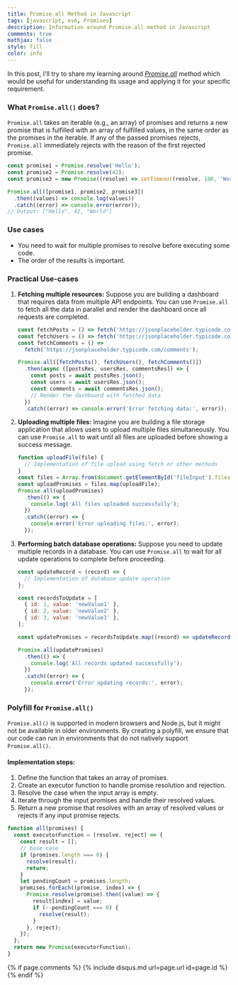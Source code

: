 ```yaml
---
title: Promise.all Method in Javascript
tags: [javascript, es6, Promises]
description: Information around Promise.all method in Javascript
comments: true
mathjax: false
style: fill
color: info
---
```


In this post, I'll try to share my learning around _[Promise.all](https://developer.mozilla.org/en-US/docs/Web/JavaScript/Reference/Global_Objects/Promise/all)_ method which would be useful for understanding its usage and applying it for your specific requirement.

### What `Promise.all()` does?

`Promise.all` takes an iterable (e.g., an array) of promises and returns a new promise that is fulfilled with an array of fulfilled values, in the same order as the promises in the iterable. If any of the passed promises rejects, `Promise.all` immediately rejects with the reason of the first rejected promise.

```js
const promise1 = Promise.resolve('Hello');
const promise2 = Promise.resolve(42);
const promise3 = new Promise((resolve) => setTimeout(resolve, 100, 'World'));

Promise.all([promise1, promise2, promise3])
  .then((values) => console.log(values))
  .catch((error) => console.error(error));
// Output: ["Hello", 42, "World"]
```

### Use cases

- You need to wait for multiple promises to resolve before executing some code.
- The order of the results is important.

### Practical Use-cases

1. **Fetching multiple resources:** Suppose you are building a dashboard that requires data from multiple API endpoints. You can use `Promise.all` to fetch all the data in parallel and render the dashboard once all requests are completed.

   ```js
   const fetchPosts = () => fetch('https://jsonplaceholder.typicode.com/posts');
   const fetchUsers = () => fetch('https://jsonplaceholder.typicode.com/users');
   const fetchComments = () =>
     fetch('https://jsonplaceholder.typicode.com/comments');

   Promise.all([fetchPosts(), fetchUsers(), fetchComments()])
     .then(async ([postsRes, usersRes, commentsRes]) => {
       const posts = await postsRes.json();
       const users = await usersRes.json();
       const comments = await commentsRes.json();
       // Render the dashboard with fetched data
     })
     .catch((error) => console.error('Error fetching data:', error));
   ```

2. **Uploading multiple files:** Imagine you are building a file storage application that allows users to upload multiple files simultaneously. You can use `Promise.all` to wait until all files are uploaded before showing a success message.

   ```js
   function uploadFile(file) {
     // Implementation of file upload using fetch or other methods
   }
   const files = Array.from(document.getElementById('fileInput').files);
   const uploadPromises = files.map(uploadFile);
   Promise.all(uploadPromises)
     .then(() => {
       console.log('All files uploaded successfully');
     })
     .catch((error) => {
       console.error('Error uploading files:', error);
     });
   ```

3. **Performing batch database operations:** Suppose you need to update multiple records in a database. You can use `Promise.all` to wait for all update operations to complete before proceeding.

   ```js
   const updateRecord = (record) => {
     // Implementation of database update operation
   };

   const recordsToUpdate = [
     { id: 1, value: 'newValue1' },
     { id: 2, value: 'newValue2' },
     { id: 3, value: 'newValue3' },
   ];

   const updatePromises = recordsToUpdate.map((record) => updateRecord(record));

   Promise.all(updatePromises)
     .then(() => {
       console.log('All records updated successfully');
     })
     .catch((error) => {
       console.error('Error updating records:', error);
     });
   ```

### Polyfill for `Promise.all()`

`Promise.all()` is supported in modern browsers and Node.js, but it might not be available in older environments. By creating a polyfill, we ensure that our code can run in environments that do not natively support `Promise.all()`.

#### Implementation steps:

1. Define the function that takes an array of promises.
2. Create an executor function to handle promise resolution and rejection.
3. Resolve the case when the input array is empty.
4. Iterate through the input promises and handle their resolved values.
5. Return a new promise that resolves with an array of resolved values or rejects if any input promise rejects.

```js
function all(promises) {
  const executorFunction = (resolve, reject) => {
    const result = [];
    // base case
    if (promises.length === 0) {
      resolve(result);
      return;
    }
    let pendingCount = promises.length;
    promises.forEach((promise, index) => {
      Promise.resolve(promise).then((value) => {
        result[index] = value;
        if (--pendingCount === 0) {
          resolve(result);
        }
      }, reject);
    });
  };
  return new Promise(executorFunction);
}
```

{% if page.comments %} {% include disqus.md url=page.url id=page.id %} {% endif %}
